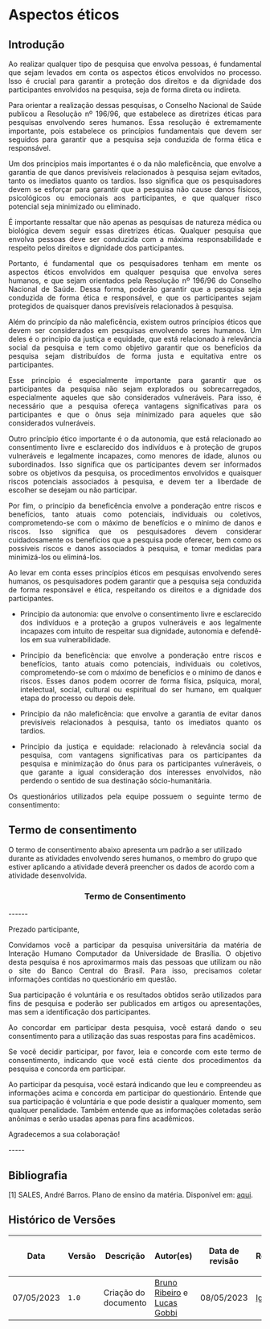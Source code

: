 <div class="body">

# Aspectos éticos

## Introdução

<div align="justify">

Ao realizar qualquer tipo de pesquisa que envolva pessoas, é fundamental que sejam levados em conta os aspectos éticos envolvidos no processo. Isso é crucial para garantir a proteção dos direitos e da dignidade dos participantes envolvidos na pesquisa, seja de forma direta ou indireta.

Para orientar a realização dessas pesquisas, o Conselho Nacional de Saúde publicou a Resolução nº 196/96, que estabelece as diretrizes éticas para pesquisas envolvendo seres humanos. Essa resolução é extremamente importante, pois estabelece os princípios fundamentais que devem ser seguidos para garantir que a pesquisa seja conduzida de forma ética e responsável.

Um dos princípios mais importantes é o da não maleficência, que envolve a garantia de que danos previsíveis relacionados à pesquisa sejam evitados, tanto os imediatos quanto os tardios. Isso significa que os pesquisadores devem se esforçar para garantir que a pesquisa não cause danos físicos, psicológicos ou emocionais aos participantes, e que qualquer risco potencial seja minimizado ou eliminado.

É importante ressaltar que não apenas as pesquisas de natureza médica ou biológica devem seguir essas diretrizes éticas. Qualquer pesquisa que envolva pessoas deve ser conduzida com a máxima responsabilidade e respeito pelos direitos e dignidade dos participantes.

Portanto, é fundamental que os pesquisadores tenham em mente os aspectos éticos envolvidos em qualquer pesquisa que envolva seres humanos, e que sejam orientados pela Resolução nº 196/96 do Conselho Nacional de Saúde. Dessa forma, poderão garantir que a pesquisa seja conduzida de forma ética e responsável, e que os participantes sejam protegidos de quaisquer danos previsíveis relacionados à pesquisa.

Além do princípio da não maleficência, existem outros princípios éticos que devem ser considerados em pesquisas envolvendo seres humanos. Um deles é o princípio da justiça e equidade, que está relacionado à relevância social da pesquisa e tem como objetivo garantir que os benefícios da pesquisa sejam distribuídos de forma justa e equitativa entre os participantes.

Esse princípio é especialmente importante para garantir que os participantes da pesquisa não sejam explorados ou sobrecarregados, especialmente aqueles que são considerados vulneráveis. Para isso, é necessário que a pesquisa ofereça vantagens significativas para os participantes e que o ônus seja minimizado para aqueles que são considerados vulneráveis.

Outro princípio ético importante é o da autonomia, que está relacionado ao consentimento livre e esclarecido dos indivíduos e à proteção de grupos vulneráveis e legalmente incapazes, como menores de idade, alunos ou subordinados. Isso significa que os participantes devem ser informados sobre os objetivos da pesquisa, os procedimentos envolvidos e quaisquer riscos potenciais associados à pesquisa, e devem ter a liberdade de escolher se desejam ou não participar.

Por fim, o princípio da beneficência envolve a ponderação entre riscos e benefícios, tanto atuais como potenciais, individuais ou coletivos, comprometendo-se com o máximo de benefícios e o mínimo de danos e riscos. Isso significa que os pesquisadores devem considerar cuidadosamente os benefícios que a pesquisa pode oferecer, bem como os possíveis riscos e danos associados à pesquisa, e tomar medidas para minimizá-los ou eliminá-los.

Ao levar em conta esses princípios éticos em pesquisas envolvendo seres humanos, os pesquisadores podem garantir que a pesquisa seja conduzida de forma responsável e ética, respeitando os direitos e a dignidade dos participantes.

- Princípio da autonomia: que envolve o consentimento livre e esclarecido dos indivíduos e a proteção a grupos vulneráveis e aos legalmente incapazes com intuito de respeitar sua dignidade, autonomia e defendê-los em sua vulnerabilidade.

- Princípio da beneficência: que envolve a ponderação entre riscos e benefícios, tanto atuais como potenciais, individuais ou coletivos, comprometendo-se com o máximo de benefícios e o mínimo de danos e riscos. Esses danos podem ocorrer de forma física, psíquica, moral, intelectual, social, cultural ou espiritual do ser humano, em qualquer etapa do processo ou depois dele.

- Princípio da não maleficência: que envolve a garantia de evitar danos previsíveis relacionados à pesquisa, tanto os imediatos quanto os tardios.

- Princípio da justiça e equidade: relacionado à relevância social da pesquisa, com vantagens significativas para os participantes da pesquisa e minimização do ônus para os participantes vulneráveis, o que garante a igual consideração dos interesses envolvidos, não perdendo o sentido de sua destinação sócio-humanitária.

Os questionários utilizados pela equipe possuem o seguinte termo de consentimento:

</div>

## Termo de consentimento

O termo de consentimento abaixo apresenta um padrão a ser utilizado durante as atividades envolvendo seres humanos, o membro do grupo que estiver aplicando a atividade deverá preencher os dados de acordo com a atividade desenvolvida.

<div style="text-align: center">
<h3>
Termo de Consentimento
</h3>
</div>
------

Prezado participante,

<div align="justify">

Convidamos você a participar da pesquisa universitária da matéria de Interação Humano Computador da Universidade de Brasília. O objetivo desta pesquisa é nos aproximarmos mais das pessoas que utilizam ou não o site do Banco Central do Brasil. Para isso, precisamos coletar informações contidas no questionário em questão.

Sua participação é voluntária e os resultados obtidos serão utilizados para fins de pesquisa e poderão ser publicados em artigos ou apresentações, mas sem a identificação dos participantes.

Ao concordar em participar desta pesquisa, você estará dando o seu consentimento para a utilização das suas respostas para fins acadêmicos.

Se você decidir participar, por favor, leia e concorde com este termo de consentimento, indicando que você está ciente dos procedimentos da pesquisa e concorda em participar.

Ao participar da pesquisa, você estará indicando que leu e compreendeu as informações acima e concorda em participar do questionário. Entende que sua participação é voluntária e que pode desistir a qualquer momento, sem qualquer penalidade. Também entende que as informações coletadas serão anônimas e serão usadas apenas para fins acadêmicos.

Agradecemos a sua colaboração!

</div>
-----

## Bibliografia

[1] SALES, André Barros. Plano de ensino da matéria. Disponível em: [aqui](https://aprender3.unb.br/pluginfile.php/2523434/mod_resource/content/3/Apresentacao%20Cap05.pdf).


## Histórico de Versões

| <p align="center">Data</p> | <p align="center">Versão</p> | <p align="center">Descrição</p> | <p align="center">Autor(es)</p> | <p align="center">Data de revisão</p> | <p align="center">Revisor(es)</p> |
| ---------- | --------- | -------------------- | ----------------- | --------------- | ---------- |
| 07/05/2023 | `1.0`     | Criação do documento | [Bruno Ribeiro](https://github.com/BrunoRiibeiro) e [Lucas Gobbi](https://github.com/LucasBergholz) | 08/05/2023 | [Igor Penha](https://github.com/igorpenhaa) |

</div>